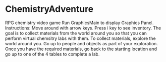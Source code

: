 # ChemistryAdventure
RPG chemistry video game
Run GraphicsMain to display Graphics Panel. 
Instructions: 
Move around with arrow keys. Press i key to see inventory. 
The goal is to collect materials from the world around you so that you can perform virtual chemsitry labs with them. 
To collect materials, explore the world around you. Go up to people and objects as part of your exploration. 
Once you have the required materials, go back to the starting location and go up to one of the 4 tables to complete a lab. 

